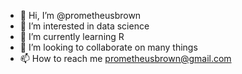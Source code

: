 - 👋 Hi, I’m @prometheusbrown
- 👀 I’m interested in data science
- 🌱 I’m currently learning R
- 💞️ I’m looking to collaborate on many things
- 📫 How to reach me prometheusbrown@gmail.com

<!---
prometheusbrown/prometheusbrown is a ✨ special ✨ repository because its `README.md` (this file) appears on your GitHub profile.
You can click the Preview link to take a look at your changes.
--->
